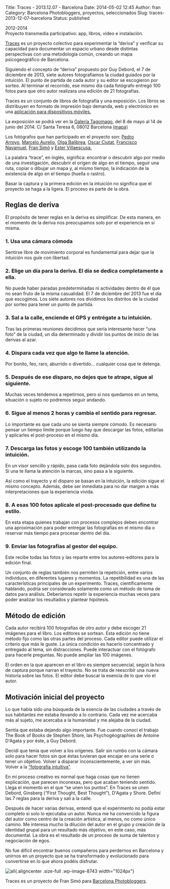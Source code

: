 Title: Traces - 2013.12.07 - Barcelona
Date: 2014-05-02 12:45
Author: fran
Category: Barcelona Photobloggers, proyectos, seleccionados
Slug: traces-2013-12-07-barcelona
Status: published

2012-2014  
Proyecto transmedia participativo: app, libros, video e instalación.

[Traces](http://traces-barcelona.fransimo.info/) es un proyecto colectivo para experimentar la “deriva” y verificar su capacidad para documentar un espacio urbano desde distintas perspectivas con una metodología común, creando un mapa psicogeográfico de Barcelona.

Siguiendo el concepto de “deriva” propuesto por Guy Debord, el 7 de diciembre de 2013, siete autores fotografiamos la ciudad guiados por la intuición. El punto de partida de cada autor y su editor se escogieron por sorteo. Al terminar el recorrido, ese mismo día cada fotógrafo entregó 100 fotos para que otro autor realizara una edición de 21 fotografías.

Traces es un conjunto de libros de fotografía y una exposición. Los libros se distribuyen en formato de impresión bajo demanda, web y electrónico en una [aplicación para dispositivos móviles.](https://itunes.apple.com/us/app/traces/id866756528?ls=1&mt=8)

La exposición se podrá ver en la [Galería Tagomago](http://tagomago.com/), del 8 de mayo al 14 de junio del 2014. C/ Santa Teresa 6, 08012 Barcelona [(mapa)](https://maps.google.es/maps?q=Carrer+Santa+Teresa,+6,+Barcelona&hl=en&sll=41.39479,2.148768&sspn=0.164317,0.334053&hnear=Carrer+Santa+Teresa,+6,+08012+Barcelona&t=m&z=16)

Los fotógrafos que han participado en el proyecto son: [Pedro Arroyo](http://www.pedroarroyo.es/), [Marcelo Aurelio](http://marceloaurelio.com/), [Olga Balibrea](http://www.olgabalibrea.com/), [Oscar Ciutat](http://oscarciutat.com/en/), [Francisco Navamuel](http://www.francisconavamuel.net/), [Fran Simó](http://fransimo.info/) y [Ester Villaescusa.](http://estervillaescusa.com/)

La palabra “trace”, en inglés, significa: encontrar o descubrir algo por medio de una investigación, descubrir el orígen de algo en el tiempo, seguir una ruta, copiar o dibujar un mapa y, al mismo tiempo, la indicación de la existencia de algo en el tiempo (huella o rastro).

Basar la captura y la primera edición en la intuición no significa que el proyecto se haga a la ligera. El proceso es parte de la obra.

Reglas de deriva
----------------

El propósito de tener reglas en la deriva es simplificar. De esta manera, en el momento de la deriva nos preocupamos solo por el experiencia en sí misma.

### 1. Usa una cámara cómoda

Sentirse libre de movimiento corporal es fundamental para dejar que la intuición nos guíe con libertad.

### 2. Elige un día para la deriva. El día se dedica completamente a ella.

No puede haber paradas predeterminadas ni actividades dentro de él que no sean fruto de la misma casualidad. El 7 de diciembre del 2013 fue el día que escogimos. Los siete autores nos dividimos los distritos de la ciudad por sorteo para tener un punto de partida.

### 3. Sal a la calle, enciende el GPS y entrégate a tu intuición.

Tras las primeras reuniones decidimos que sería interesante hacer “una foto” de la ciudad, un día determinado y dividir los puntos de inicio de las derivas al azar.

### 4. Dispara cada vez que algo te llame la atención.

Por bonito, feo, raro, aburrido o divertido… cualquier cosa que te detenga.

### 5. Después de ese disparo, no dejes que te atrape, sigue al siguiente.

Muchas veces tendemos a repetirnos, pero si nos quedamos en un tema, situación o sujeto no podremos seguir andando.

### 6. Sigue al menos 2 horas y cambia el sentido para regresar.

Lo importante es que cada uno se sienta siempre cómodo. Es necesario pensar un tiempo límite porque luego hay que descargar las fotos, editarlas y aplicarles el post-proceso en el mismo día.

### 7. Descarga las fotos y escoge 100 también utilizando la intuición.

En un visor sencillo y rápido, pasa cada foto dejándola solo dos segundos. Si una te llama la atención la marcas, sino pasa a la siguiente.

Así como el trayecto y el disparo se basan en la intuición, la edición sigue el mismo concepto. Además, debe ser inmediata para no dar margen a más interpretaciones que la experiencia vivida.

### 8. A esas 100 fotos aplícale el post-procesado que define tu estilo.

En esta etapa quienes trabajan con procesos complejos deben encontrar una aproximación para poder entregar las fotografías en el mismo día o reservar más tiempo para procesar dentro del día.

### 9. Enviar las fotografías al gestor del equipo.

Este recibe todas las fotos y las reparte entre los autores-editores para la edición final.

Un conjunto de reglas también nos permiten la repetición, entre varios individuos, en diferentes lugares y momentos. La repetibilidad es una de las características principales de un experimento. Traces, científicamente hablando, podría ser considerado solamente como un método de toma de datos para análisis. Deberíamos repetir la experiencia muchas veces para poder analizar los resultados y plantear hipótesis.

Método de edición
-----------------

Cada autor recibirá 100 fotografías de otro autor y debe escoger 21 imágenes para el libro. Los editores se sortean. Esta edición no tiene método fijo como las otras partes del proceso. Cada editor puede utilizar el criterio que más le guste. La única condición es hacerlo concentrado y entregado al tema, sin distracciones. Puede interactuar con el fotógrafo para hacerle preguntas. No puede ampliar las 100 imágenes.

El orden en la que aparecen en el libro es siempre secuencial, según la hora de captura porque narran el trayecto. No se trata de reescribir una nueva historia sobre las fotos. El editor debe buscar la esencia de lo que vio el autor.

Motivación inicial del proyecto
-------------------------------

Lo que había sido una búsqueda de la esencia de las ciudades a través de sus habitantes me estaba llevando a lo contrario. Cada vez me acercaba más al sujeto, me acercaba a la humanidad y me alejaba de la ciudad.

Sentía que estaba dejando algo importante. Fue cuando conocí el trabajo The Book of Books de Stephen Shore, las Psychogéographies de Antoine D'Agata y por éste, a Guy Debord.

Decidí que tenía que volver a los orígenes. Salir sin rumbo con la cámara solo para hacer fotos sin que éstas tuvieran que encajar en una serie o tener un objetivo. Volver a disparar inconscientemente, a ver sin más. Volver a la [“fotografía intuitiva”](http://barcelonaphotobloggers.org/2009/01/01/fotografia-intuitiva/).

En mi proceso creativo es normal que haga cosas que no tienen explicación, que parecen inconexas, pero que acaban teniendo sentido. Llega el momento en el que “se unen los puntos”. En Traces se unen Debord, Ginsberg (“First Thought, Best Thought”), D'Agata y Shore. Definí las 7 reglas para la deriva y salí a la calle.

Después de hacer varias derivas, entendí que el experimento no podía estar completo si solo lo ejecutaba un autor. Nunca me ha convencido la figura del autor como centro de la creación artística, al menos, no como único camino. Me interesa mucho la dilución del autor en el grupo y creación de la identidad grupal para un resultado más objetivo, en este caso, más documental. La obra es el resultado de un proceso de suma de talentos y negociación de egos.

No fue difícil encontrar buenos compañeros para perdernos en Barcelona y unirnos en un proyecto que se ha transformado y evolucionado para convertirse en lo que ahora podéis disfrutar.

![all](http://fransimo.info/wp-content/uploads/2014/05/all.png){.aligncenter .size-full .wp-image-8743 width="1024px"}

Traces es un proyecto de Fran Simó para [Barcelona Photobloggers](http://barcelonaphotobloggers.org/).
